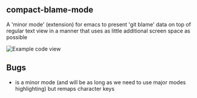 compact-blame-mode
---

A 'minor mode' (extension) for emacs to present 'git blame' data on
top of regular text view in a manner that uses as little additional
screen space as possible

![Example code view](https://gv.github.io/stuff/images/includes.png)

Bugs
---

- is a minor mode (and will be as long as we need to use major modes
  highlighting) but remaps character keys
